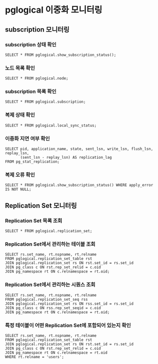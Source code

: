 # pglogical 이중화 모니터링
## subscription 모니터링
### subscription 상태 확인
```
SELECT * FROM pglogical.show_subscription_status();
```
### 노드 목록 확인
```
SELECT * FROM pglogical.node;
```
### subscription 목록 확인
```
SELECT * FROM pglogical.subscription;
```
### 복제 상태 확인
```
SELECT * FROM pglogical.local_sync_status;
```

### 이중화 지연 여부 확인
```
SELECT pid, application_name, state, sent_lsn, write_lsn, flush_lsn, replay_lsn, 
       (sent_lsn - replay_lsn) AS replication_lag
FROM pg_stat_replication;
```
### 복제 오류 확인
```
SELECT * FROM pglogical.show_subscription_status() WHERE apply_error IS NOT NULL;
```

## Replication Set 모니터링

### Replication Set 목록 조회
```
SELECT * FROM pglogical.replication_set;
```
### Replication Set에서 관리하는 테이블 조회
```
SELECT rs.set_name, rt.nspname, rt.relname
FROM pglogical.replication_set_table rst
JOIN pglogical.replication_set rs ON rst.set_id = rs.set_id
JOIN pg_class c ON rst.rep_set_relid = c.oid
JOIN pg_namespace rt ON c.relnamespace = rt.oid;
```
### Replication Set에서 관리하는 시퀀스 조회
```
SELECT rs.set_name, rt.nspname, rt.relname
FROM pglogical.replication_set_seq rss
JOIN pglogical.replication_set rs ON rss.set_id = rs.set_id
JOIN pg_class c ON rss.rep_set_seqid = c.oid
JOIN pg_namespace rt ON c.relnamespace = rt.oid;
```

### 특정 테이블이 어떤 Replication Set에 포함되어 있는지 확인
```
SELECT rs.set_name, rt.nspname, rt.relname
FROM pglogical.replication_set_table rst
JOIN pglogical.replication_set rs ON rst.set_id = rs.set_id
JOIN pg_class c ON rst.rep_set_relid = c.oid
JOIN pg_namespace rt ON c.relnamespace = rt.oid
WHERE rt.relname = 'users';
```
